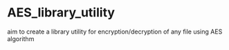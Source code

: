 # AES_library_utility
aim to create a library utility for encryption/decryption of any file using AES algorithm
